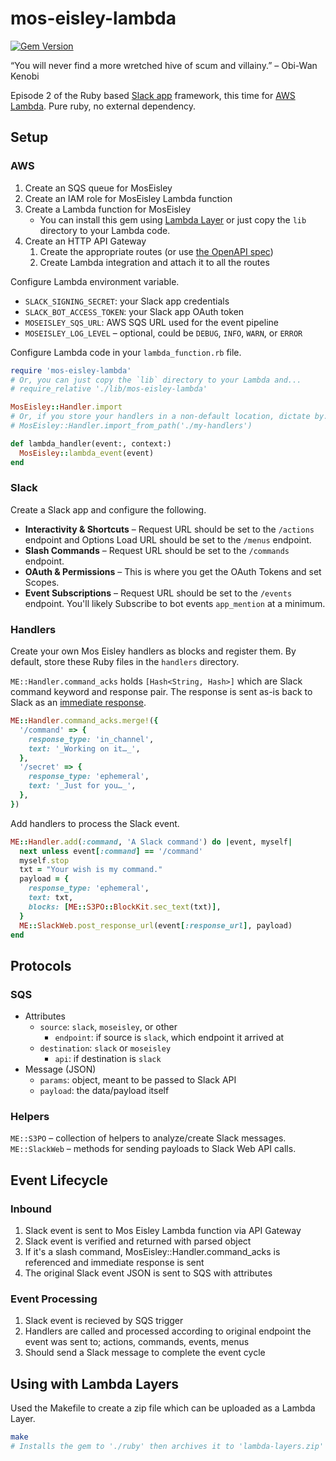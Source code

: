 # mos-eisley-lambda

[![Gem Version](https://badge.fury.io/rb/mos-eisley-lambda.svg)](http://badge.fury.io/rb/mos-eisley-lambda) 

“You will never find a more wretched hive of scum and villainy.” – Obi-Wan Kenobi

Episode 2 of the Ruby based [Slack app](https://api.slack.com/) framework, this time for [AWS Lambda](https://aws.amazon.com/lambda/). Pure ruby, no external dependency.

## Setup

### AWS

1. Create an SQS queue for MosEisley
1. Create an IAM role for MosEisley Lambda function
1. Create a Lambda function for MosEisley
   - You can install this gem using [Lambda Layer](#using-with-lambda-layers) or just copy the `lib` directory to your Lambda code.
1. Create an HTTP API Gateway
   1. Create the appropriate routes (or use [the OpenAPI spec](https://github.com/kenjij/mos-eisley-lambda/blob/main/openapi3.yaml))
   1. Create Lambda integration and attach it to all the routes

Configure Lambda environment variable.

- `SLACK_SIGNING_SECRET`: your Slack app credentials
- `SLACK_BOT_ACCESS_TOKEN`: your Slack app OAuth token
- `MOSEISLEY_SQS_URL`: AWS SQS URL used for the event pipeline
- `MOSEISLEY_LOG_LEVEL` – optional, could be `DEBUG`, `INFO`, `WARN`, or `ERROR` 

Configure Lambda code in your `lambda_function.rb` file.

```ruby
require 'mos-eisley-lambda'
# Or, you can just copy the `lib` directory to your Lambda and...
# require_relative './lib/mos-eisley-lambda'

MosEisley::Handler.import
# Or, if you store your handlers in a non-default location, dictate by...
# MosEisley::Handler.import_from_path('./my-handlers')

def lambda_handler(event:, context:)
  MosEisley::lambda_event(event)
end
```

### Slack

Create a Slack app and configure the following.

- **Interactivity & Shortcuts** – Request URL should be set to the `/actions` endpoint and Options Load URL should be set to the `/menus` endpoint.
- **Slash Commands** – Request URL should be set to the `/commands` endpoint.
- **OAuth & Permissions** – This is where you get the OAuth Tokens and set Scopes.
- **Event Subscriptions** – Request URL should be set to the `/events` endpoint. You'll likely Subscribe to bot events `app_mention` at a minimum.

### Handlers

Create your own Mos Eisley handlers as blocks and register them. By default, store these Ruby files in the `handlers` directory.

`ME::Handler.command_acks` holds `[Hash<String, Hash>]` which are Slack command keyword and response pair. The response is sent as-is back to Slack as an [immediate response](https://api.slack.com/interactivity/slash-commands#responding_immediate_response).

```ruby
ME::Handler.command_acks.merge!({
  '/command' => {
    response_type: 'in_channel',
    text: '_Working on it…_',
  },
  '/secret' => {
    response_type: 'ephemeral',
    text: '_Just for you…_',
  },
})
```

Add handlers to process the Slack event.

```ruby
ME::Handler.add(:command, 'A Slack command') do |event, myself|
  next unless event[:command] == '/command'
  myself.stop
  txt = "Your wish is my command."
  payload = {
    response_type: 'ephemeral',
    text: txt,
    blocks: [ME::S3PO::BlockKit.sec_text(txt)],
  }
  ME::SlackWeb.post_response_url(event[:response_url], payload)
end
```

## Protocols

### SQS

- Attributes
  - `source`: `slack`, `moseisley`, or other
    - `endpoint`: if source is `slack`, which endpoint it arrived at
  - `destination`: `slack` or `moseisley`
    - `api`: if destination is `slack`
- Message (JSON)
  - `params`: object, meant to be passed to Slack API 
  - `payload`: the data/payload itself

### Helpers

`ME::S3PO` – collection of helpers to analyze/create Slack messages.
`ME::SlackWeb` – methods for sending payloads to Slack Web API calls.

## Event Lifecycle

### Inbound

1. Slack event is sent to Mos Eisley Lambda function via API Gateway
1. Slack event is verified and returned with parsed object
1. If it's a slash command, MosEisley::Handler.command_acks is referenced and immediate response is sent
1. The original Slack event JSON is sent to SQS with attributes

### Event Processing

1. Slack event is recieved by SQS trigger
1. Handlers are called and processed according to original endpoint the event was sent to; actions, commands, events, menus
1. Should send a Slack message to complete the event cycle

<!-- ### Message Publishing

Send a message to SQS from another app to send a Slack message

1. Create a Slack message packaged to be sent to the API and send to SQS
1. Message event is recieved by SQS trigger
1. Message is sent to Slack API -->

## Using with Lambda Layers

Used the Makefile to create a zip file which can be uploaded as a Lambda Layer.

```sh
make
# Installs the gem to './ruby' then archives it to 'lambda-layers.zip'
```

